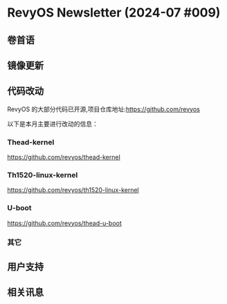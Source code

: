 # RevyOS Newsletter (2024-07 #009)

## 卷首语



## 镜像更新



## 代码改动

RevyOS 的大部分代码已开源,项目仓库地址:https://github.com/revyos

以下是本月主要进行改动的信息：

### Thead-kernel

https://github.com/revyos/thead-kernel

### Th1520-linux-kernel

https://github.com/revyos/th1520-linux-kernel

### U-boot

https://github.com/revyos/thead-u-boot

### 其它



## 用户支持



## 相关讯息